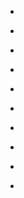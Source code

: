 
- [](/2019/11/dsg036/)

- [](/2019/09/eystoip/)

- [](/2018/08/9bjz0h/)

- [](/2016/09/bkyz0zqbxva/)

- [](/2016/05/bfjdvmhsoeb/)

- [](/2016/03/140802529795/)

- [](/2014/07/2alb9n/)

- [](/2013/06/1fgn1u/)

- [](/2011/12/144445312881262593/)

- [](/2011/06/c22mt0e/)
